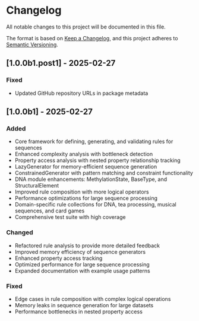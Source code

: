 # Changelog

All notable changes to this project will be documented in this file.

The format is based on [Keep a Changelog](https://keepachangelog.com/en/1.0.0/),
and this project adheres to [Semantic Versioning](https://semver.org/spec/v2.0.0.html).

## [1.0.0b1.post1] - 2025-02-27

### Fixed
- Updated GitHub repository URLs in package metadata

## [1.0.0b1] - 2025-02-27

### Added
- Core framework for defining, generating, and validating rules for sequences
- Enhanced complexity analysis with bottleneck detection
- Property access analysis with nested property relationship tracking
- LazyGenerator for memory-efficient sequence generation
- ConstrainedGenerator with pattern matching and constraint functionality
- DNA module enhancements: MethylationState, BaseType, and StructuralElement
- Improved rule composition with more logical operators
- Performance optimizations for large sequence processing
- Domain-specific rule collections for DNA, tea processing, musical sequences, and card games
- Comprehensive test suite with high coverage

### Changed
- Refactored rule analysis to provide more detailed feedback
- Improved memory efficiency of sequence generators
- Enhanced property access tracking
- Optimized performance for large sequence processing
- Expanded documentation with example usage patterns

### Fixed
- Edge cases in rule composition with complex logical operations
- Memory leaks in sequence generation for large datasets
- Performance bottlenecks in nested property access
